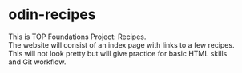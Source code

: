 # odin-recipes
This is TOP Foundations Project: Recipes.\
The website will consist of an index page with links to a few recipes.\
This will not look pretty but will give practice for basic HTML skills\
and Git workflow. 